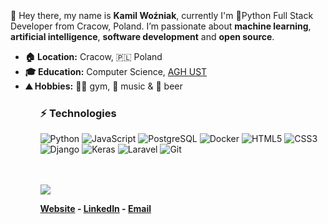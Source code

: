 <br>
<br>
<br>
👋 Hey there, my name is <b>Kamil Woźniak</b>, currently I'm 🐍Python Full Stack Developer from Cracow, Poland. I’m passionate about <b>machine learning</b>, <b>artificial intelligence</b>, <b>software development</b> and <b>open source</b>.
<ul>
    <li>
        <b>🏠 Location:</b> Cracow, 🇵🇱 Poland
    </li>
    <li>
        <b>🎓 Education:</b> Computer Science, <a href="https://www.agh.edu.pl/">AGH UST</a>
    </li>
    <li>
        <b>⛰️ Hobbies:</b> 🏋️‍♂️ gym, 🎵 music & 🍺 beer
    </li>
<ul>


### ⚡ Technologies
![Python](https://img.shields.io/badge/-Python-331111?style=flat-square&logo=Python)
![JavaScript](https://img.shields.io/badge/-JavaScript-331111?style=flat-square&logo=javascript)
![PostgreSQL](https://img.shields.io/badge/-PostgreSQL-331111?style=flat-square&logo=postgresql)
![Docker](https://img.shields.io/badge/-Docker-331111?style=flat-square&logo=docker)
![HTML5](https://img.shields.io/badge/-HTML5-331111?style=flat-square&logo=html5&logoColor=white)
![CSS3](https://img.shields.io/badge/-CSS3-331111?style=flat-square&logo=css3)
![Django](https://img.shields.io/badge/-Django-331111?style=flat-square&logo=django)
![Keras](https://img.shields.io/badge/-Keras-331111?style=flat-square&logo=keras)
![Laravel](https://img.shields.io/badge/-Laravel-331111?style=flat-square&logo=laravel)
![Git](https://img.shields.io/badge/-Git-331111?style=flat-square&logo=git)



<br>
<br>
<img src="https://github-readme-stats.vercel.app/api?username=Valaraucoo&show_icons=true&hide_border=true">


**[Website](https://kamilwozniak.netlify.app/) - [LinkedIn](https://www.linkedin.com/in/kamil-woźniak-95332717b/) - [Email](mailto:jestem.kamil.wozniak@gmail.com)**
